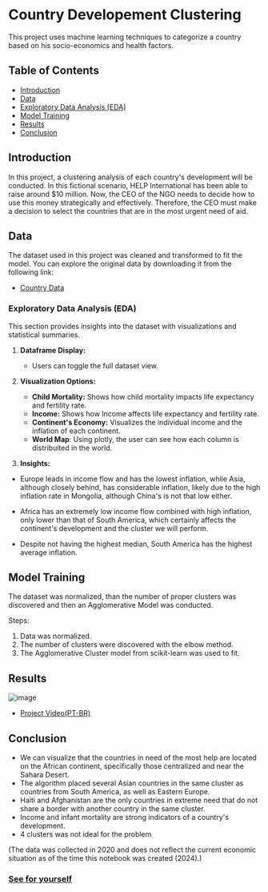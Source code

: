 # Country Developement Clustering

This project uses machine learning techniques to categorize a country based on his  socio-economics and health factors. 

## Table of Contents
- [Introduction](#introduction)
- [Data](#data)
- [Exploratory Data Analysis (EDA)](#exploratory-data-analysis-eda)
- [Model Training](#model-training)
- [Results](#results)
- [Conclusion](#conclusion)

## Introduction
In this project, a clustering analysis of each country's development will be conducted. In this fictional scenario, HELP International has been able to raise around $10 million. Now, the CEO of the NGO needs to decide how to use this money strategically and effectively. Therefore, the CEO must make a decision to select the countries that are in the most urgent need of aid.


## Data
The dataset used in this project was cleaned and transformed to fit the model. You can explore the original data by downloading it from the following link:

- [Country Data](https://www.kaggle.com/datasets/rohan0301/unsupervised-learning-on-country-data)

### Exploratory Data Analysis (EDA)

This section provides insights into the dataset with visualizations and statistical summaries.

1. **Dataframe Display:**
   - Users can toggle the full dataset view.
   
2. **Visualization Options:**
   - **Child Mortality:** Shows how child mortality impacts life expectancy and fertility rate.
   - **Income:** Shows how Income affects life expectancy and fertility rate.
   - **Continent's Economy:** Visualizes the individual income and the inflation of each continent.
   - **World Map**: Using plotly, the user can see how each column is distribuited in the world.

3. **Insights:**
  - Europe leads in income flow and has the lowest inflation, while Asia, although closely behind, has considerable inflation, likely due to the high inflation rate in Mongolia, although China's is not that low either.

 - Africa has an extremely low income flow combined with high inflation, only lower than that of South America, which certainly affects the continent's development and the cluster we will perform.

 - Despite not having the highest median, South America has the highest average inflation.

## Model Training
The dataset was normalized, than the number of proper clusters was discovered and then an Agglomerative Model was conducted.

Steps:
1. Data was normalized.
2. The number of clusters were discovered with the elbow method.
3. The Agglomerative Cluster model from scikit-learn was used to fit.

## Results
![image](https://github.com/user-attachments/assets/13b225b2-1a35-456b-971b-1ebafea3a78b)

* [Project Video(PT-BR)](https://youtu.be/wKpKfJYoIjY)

## Conclusion
 - We can visualize that the countries in need of the most help are located on the African continent, specifically those centralized and near the Sahara Desert.
- The algorithm placed several Asian countries in the same cluster as countries from South America, as well as Eastern Europe.
- Haiti and Afghanistan are the only countries in extreme need that do not share a border with another country in the same cluster.
- Income and infant mortality are strong indicators of a country's development.
- 4 clusters was not ideal for the problem
  
(The data was collected in 2020 and does not reflect the current economic situation as of the time this notebook was created (2024).)

### [See for yourself](https://coutryclustering.streamlit.app/)
